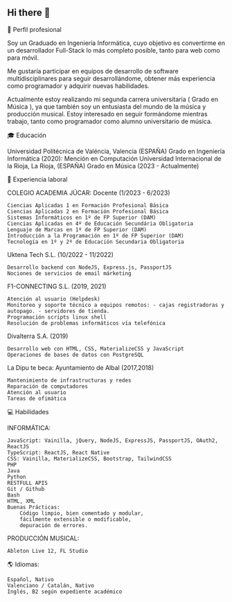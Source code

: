 ## Hi there 👋


💼 Perfil profesional

Soy un Graduado en Ingeniería Informática, cuyo objetivo es convertirme en un desarrollador Full-Stack lo más completo posible, tanto para web como para móvil.

Me gustaría participar en equipos de desarrollo de software multidisciplinares para seguir desarrollándome, obtener más experiencia como programador y adquirir nuevas habilidades.

Actualmente estoy realizando mi segunda carrera universitaria ( Grado en Música ), ya que también soy un entusiasta del mundo de la música y producción musical. Estoy interesado en seguir formándome mientras trabajo, tanto como programador como alumno universitario de música.

🎓 Educación

Universidad Politécnica de Valéncia, Valencia (ESPAÑA) Grado en Ingeniería Informática (2020): Mención en Computación
Universidad Internacional de la Rioja, La Rioja, (ESPAÑA) Grado en Música (2023 - Actualmente)

💼 Experiencia laboral

COLEGIO ACADEMIA JÚCAR: Docente (1/2023 - 6/2023)

    Ciencias Aplicadas 1 en Formación Profesional Básica
    Ciencias Aplicadas 2 en Formación Profesional Básica
    Sistemas Informáticos en 1º de FP Superior (DAM)
    Ciencias Aplicadas en 4º de Educación Secundária Obligatoria
    Lenguaje de Marcas en 1º de FP Superior (DAM)
    Introducción a la Programación en 1º de FP Superior (DAM)
    Tecnología en 1º y 2º de Educación Secundaria Obligatoria

Uktena Tech S.L. (10/2022 - 11/2022)

    Desarrollo backend con NodeJS, Express.js, PassportJS
    Nociones de servicios de email márketing

F1-CONNECTING S.L. (2019, 2021)

    Atención al usuario (Helpdesk)
    Monitoreo y soporte técnico a equipos remotos: - cajas registradoras y autopago. - servidores de tienda.
    Programación scripts linux shell
    Resolución de problemas informáticos vía telefónica

Divalterra S.A. (2019)

    Desarrollo web con HTML, CSS, MaterializeCSS y JavaScript
    Operaciones de bases de datos con PostgreSQL

La Dipu te beca: Ayuntamiento de Albal (2017,2018)

    Mantenimiento de infrastructuras y redes
    Reparación de computadores
    Atención al usuario
    Tareas de ofimática


💻 Habilidades

INFORMÁTICA:

    JavaScript: Vainilla, jQuery, NodeJS, ExpressJS, PassportJS, OAuth2, ReactJS
    TypeScript: ReactJS, React Native
    CSS: Vainilla, MaterializeCSS, Bootstrap, TailwindCSS
    PHP
    Java
    Python
    RESTFULL APIS
    Git / Github
    Bash
    HTML, XML
    Buenas Prácticas: 
        Código limpio, bien comentado y modular, 
        fácilmente extensible o modificable, 
        depuración de errores.

PRODUCCIÓN MUSICAL:

    Ableton Live 12, FL Studio

🌎 Idiomas:

    Español, Nativo
    Valenciano / Catalán, Nativo
    Inglés, B2 según expediente académico


